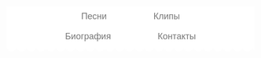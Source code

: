 <!DOCTYPE html>
<html>
 <head>
   <meta http-equiv="Content-Type" content="text/html; charset=utf-8">
 <title>Фан сайт Zivert</title>
 <style>
    @import url('https://fonts.googleapis.com/css?family=PT+Sans+Caption');
#navbar {
  list-style: none;
  padding: 0 30px;
  margin: 0;
  font-size: 18px;
  text-align: center;
  position: relative;
  background: white;
}
#navbar:after {
  content: "";
  position: absolute;
  width: 100%;
  height: 20px;
  left: 0;
  bottom: -20px;
  background: radial-gradient(white 0%, white 70%, rgba(255,255,255,0) 70%, rgba(255,255,255,0) 100%) 0 -10px;
  background-size: 20px 20px;
  background-repeat: repeat-x;
}
#navbar li {display: inline-block;}
#navbar a {
  text-decoration: none;
  display: inline-block;
  margin: 0 15px;
  padding: 10px 30px;
  font-family: 'PT Sans Caption', sans-serif;
  color: #777777;
  transition: .3s linear;
  position: relative;
}
#navbar a:before,
#navbar a:after {
  content: "";
  position: absolute;
  top: calc(50% - 3px);
  width: 6px;
  height: 6px;
  border-radius: 50%;
  background: #F58262;
  opacity: 0;
  transition: .5s ease-in-out;
}
#navbar a:before {left: 5px;}
#navbar a:after {right: 5px;}
#navbar a.current:before,
#navbar a.current:after,
#navbar a:hover:before, 
#navbar a:hover:after {opacity: 1;}
#navbar a.current,
#navbar a:hover {color: #F58262;}
@media(max-width:680px) {
  .#navbar li {display: block;}
}  
  

	</style>
 <style>
body {
    background: #c7b39b url(https://github.com/Rams1989/ZivertFun/blob/master/cc30676d24039eb358999a09b74fba77.png); /* Цвет фона и путь к файлу */
    color: #; /* Цвет текста */
   background-size: 1920px 1080px;			
   }
   </style>

 </head>
<body>
 <center>
 <ul id="navbar">
      <li><a href="file:///C:/Users/User/Desktop/Music27.html">Песни</a></li>
      <li><a href="github.com/Rams1989/ZivertFun/blob/master/1Clip8.html">Клипы</a></li>
      <li><a href="file:///C:/Users/User/Desktop/biogafy84.html">Биография</a></li>
      <li><a href="">Контакты</a></li>
	</ul>

  
</nav>
</body>
</html>
